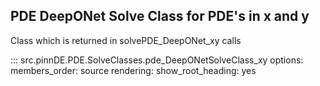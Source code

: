 PDE DeepONet Solve Class for PDE's in x and y
----------------

Class which is returned in solvePDE_DeepONet_xy calls

::: src.pinnDE.PDE.SolveClasses.pde_DeepONetSolveClass_xy
    options:
        members_order: source
    rendering:
      show_root_heading: yes